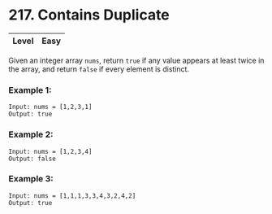 # 217. Contains Duplicate

| Level | Easy |
| ----- | ---- |

Given an integer array `nums`, return `true` if any value appears at least twice in the array, and return `false` if every element is distinct.

 

### Example 1:
```
Input: nums = [1,2,3,1]
Output: true
```
### Example 2:
```
Input: nums = [1,2,3,4]
Output: false
```
### Example 3:
```
Input: nums = [1,1,1,3,3,4,3,2,4,2]
Output: true
```